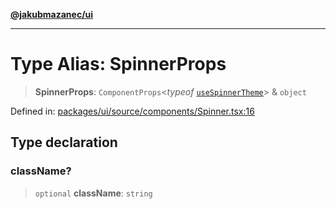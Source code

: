 [**@jakubmazanec/ui**](../README.md)

---

# Type Alias: SpinnerProps

> **SpinnerProps**: `ComponentProps`\<_typeof_
> [`useSpinnerTheme`](../functions/useSpinnerTheme.md)\> & `object`

Defined in:
[packages/ui/source/components/Spinner.tsx:16](https://github.com/jakubmazanec/tools/blob/f779e75b9ef98389e12e52575295bd1ef364daca/packages/ui/source/components/Spinner.tsx#L16)

## Type declaration

### className?

> `optional` **className**: `string`
